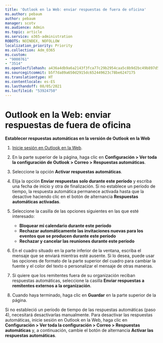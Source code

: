```yaml
---
title: 'Outlook en la Web: enviar respuestas de fuera de oficina'
ms.author: pebaum
author: pebaum
manager: scotv
ms.audience: Admin
ms.topic: article
ms.service: o365-administration
ROBOTS: NOINDEX, NOFOLLOW
localization_priority: Priority
ms.collection: Adm_O365
ms.custom:
- "9000761"
- "3514"
ms.openlocfilehash: a436a4db9a6a2143f3fca77c29b2954caa5c8b9d2bc49b897d533104fc7ddde4
ms.sourcegitcommit: b5f7da89a650d2915dc652449623c78be6247175
ms.translationtype: HT
ms.contentlocale: es-ES
ms.lasthandoff: 08/05/2021
ms.locfileid: "53924750"
---
```

# <a name="outlook-on-the-web-send-out-of-office-replies"></a>Outlook en la Web: enviar respuestas de fuera de oficina

**Establecer respuestas automáticas en la versión de Outlook en la Web**

1. [Inicie sesión en Outlook en la Web](https://support.office.com/article/how-to-sign-in-to-outlook-on-the-web-763fab4d-0138-4814-b450-37fc286bcb79).

2. En la parte superior de la página, haga clic en **Configuración > Ver toda la configuración de Outlook > Correo > Respuestas automáticas**.

3. Seleccione la opción **Activar respuestas automáticas**.

4. Elija la opción **Enviar respuestas solo durante este período** y escriba una fecha de inicio y otra de finalización. Si no establece un período de tiempo, la respuesta automática permanece activada hasta que la desactive haciendo clic en el botón de alternancia **Respuestas automáticas activadas**.

5. Seleccione la casilla de las opciones siguientes en las que esté interesado:
    - **Bloquear mi calendario durante este período**
    - **Rechazar automáticamente las invitaciones nuevas para los eventos que se producen durante este período**
    - **Rechazar y cancelar las reuniones durante este período**

6. En el cuadro situado en la parte inferior de la ventana, escriba el mensaje que se enviará mientras esté ausente. Si lo desea, puede usar las opciones de formato de la parte superior del cuadro para cambiar la fuente y el color del texto o personalizar el mensaje de otras maneras.

7. Si quiere que los remitentes fuera de su organización reciban respuestas automáticas, seleccione la casilla **Enviar respuestas a remitentes externos a la organización**.

8. Cuando haya terminado, haga clic en **Guardar** en la parte superior de la página.

Si no estableció un período de tiempo de las respuestas automáticas (paso 4), necesitará desactivarlas manualmente. Para desactivar las respuestas automáticas, inicie sesión en Outlook en la Web, haga clic en **Configuración > Ver toda la configuración > Correo > Respuestas automáticas** y, a continuación, cambie el botón de alternancia **Activar las respuestas automáticas**.
